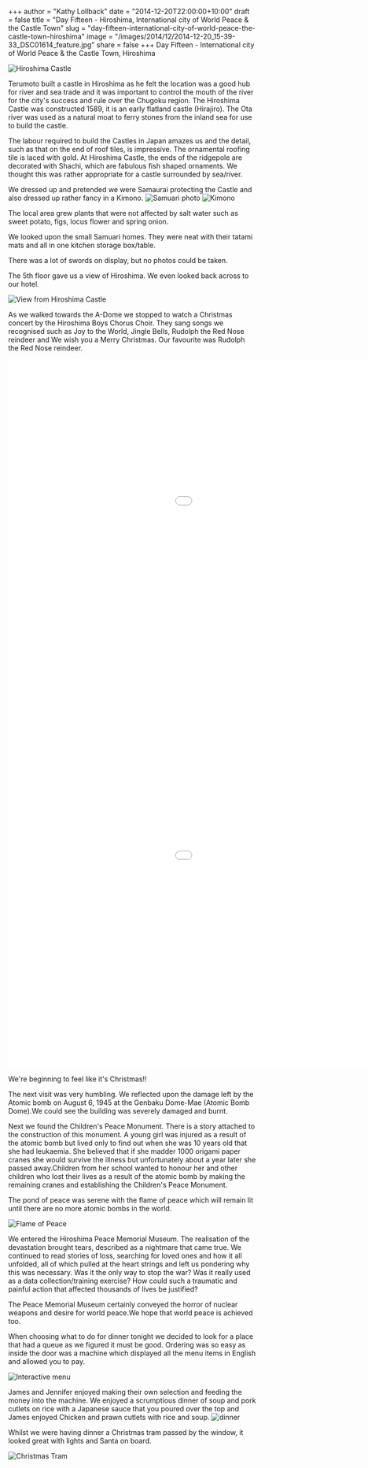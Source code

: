 +++
author = "Kathy Lollback"
date = "2014-12-20T22:00:00+10:00"
draft = false
title = "Day Fifteen - Hiroshima, International city of World Peace & the Castle Town"
slug = "day-fifteen-international-city-of-world-peace-the-castle-town-hiroshima"
image = "/images/2014/12/2014-12-20_15-39-33_DSC01614_feature.jpg"
share = false
+++
Day Fifteen - International city of World Peace & the Castle Town, Hiroshima 

![Hiroshima Castle](/images/2014/12/2014-12-20_10-35-04_IMG_4270.jpg)

Terumoto built a castle in Hiroshima as he felt the location was a good hub for river and sea trade and it was important to control the mouth of the river for the city's success and rule over the Chugoku region.  The Hiroshima Castle was constructed 1589, it is an early flatland castle (Hirajiro). The Ota river was used as a natural moat to ferry stones from the inland sea for use to build the castle.

The labour required to build the Castles in Japan amazes us and the detail, such as that on the end of roof tiles, is impressive. The ornamental roofing tile is laced with gold.   At Hiroshima Castle, the ends of the ridgepole are decorated with Shachi, which are fabulous fish shaped ornaments.  We thought this was rather appropriate for a castle surrounded by sea/river. 

We dressed up and pretended we were Samaurai protecting the Castle and also dressed up rather fancy in a Kimono.
![Samuari photo](/images/2014/12/2014-12-20_11-24-07_IMG_7926.jpg)
![Kimono](/images/2014/12/2014-12-20_11-46-21_IMG_4271.jpg)

The local area grew plants that were not affected by salt water such as sweet potato, figs, locus flower and spring onion.

We looked upon the small Samuari homes. They were neat with their tatami mats and all in one kitchen storage box/table.

There was a lot of swords on display, but no photos could be taken.

The 5th floor gave us a view of Hiroshima. We even looked back across to our hotel.

![View from Hiroshima Castle](/images/2014/12/2014-12-20_12-29-18_IMG_7943.jpg)

As we walked towards the A-Dome we stopped to watch a Christmas concert by the Hiroshima Boys Chorus Choir.  They sang songs we recognised such as Joy to the World, Jingle Bells, Rudolph the Red Nose reindeer and We wish you a Merry Christmas.  Our favourite was Rudolph the Red Nose reindeer.

<iframe width="1280" height="720" src="//www.youtube.com/embed/uEKKJPFr_sM?rel=0" frameborder="0" allowfullscreen></iframe>

<iframe width="1280" height="720" src="//www.youtube.com/embed/HTw29MlA18k?rel=0" frameborder="0" allowfullscreen></iframe>

We're beginning to feel like it's Christmas!!

The next visit was very humbling. We reflected upon the damage left by the Atomic bomb on August 6, 1945 at the Genbaku Dome-Mae (Atomic Bomb Dome).We could see the building was severely damaged and burnt. 

Next we found the Children's Peace Monument. There is a story attached to the construction of this monument. A young girl was injured as a result of the atomic bomb but lived only to find out when she was 10 years old that she had leukaemia. She believed that if she madder 1000 origami paper cranes she would survive the illness but unfortunately about a year later she passed away.Children from her school wanted to honour her and other children who lost their lives as a result of the atomic bomb by making the remaining cranes and establishing the Children's Peace Monument.

The pond of peace was serene with the flame of peace which will remain lit until there are no more atomic bombs in the world.

![Flame of Peace](/images/2014/12/2014-12-20_14-23-01_IMG_7955.jpg)

We entered the Hiroshima Peace Memorial Museum. The realisation of the devastation brought tears, described as a nightmare that came true. We continued to read stories of loss, searching for loved ones and how it all unfolded, all of which pulled at the heart strings and left us pondering why this was necessary. Was it the only way to stop the war? Was it really used as a data collection/training exercise? How could such a traumatic and painful action that affected thousands of lives be justified?

The Peace Memorial Museum certainly conveyed the horror of nuclear weapons and desire for world peace.We hope that world peace is achieved too. 

When choosing what to do for dinner tonight we decided to look for a place that had a queue as we figured it must be good.  Ordering was so easy as inside the door was a machine which displayed all the menu items in English and allowed you to pay.  

![Interactive menu](/images/2014/12/2014-12-20_19-48-43_IMG_4289.jpg)

James and Jennifer enjoyed making their own selection and feeding the money into the machine.  We enjoyed a scrumptious dinner of soup and pork cutlets on rice with a Japanese sauce that you poured over the top and James enjoyed Chicken and prawn cutlets with rice and soup.
![dinner](/images/2014/12/2014-12-20_18-49-45_IMG_7967.jpg)

Whilst we were having dinner a Christmas tram passed by the window, it looked great with lights and Santa on board.

![Christmas Tram](/images/2014/12/2014-12-20_18-43-04_IMG_4288.jpg)


